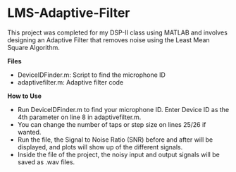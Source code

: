 # LMS-Adaptive-Filter

This project was completed for my DSP-II class using MATLAB and involves designing an Adaptive Filter that removes noise using the Least Mean Square Algorithm.

__Files__
- DeviceIDFinder.m: Script to find the microphone ID
- adaptivefilter.m: Adaptive filter code

__How to Use__
- Run DeviceIDFinder.m to find your microphone ID. Enter Device ID as the 4th parameter on line 8 in adaptivefilter.m.
- You can change the number of taps or step size on lines 25/26 if wanted.
- Run the file, the Signal to Noise Ratio (SNR) before and after will be displayed, and plots will show up of the different signals.
- Inside the file of the project, the noisy input and output signals will be saved as .wav files.
